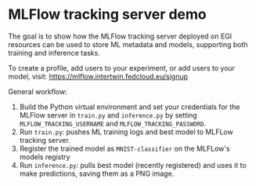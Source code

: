 # MLFlow tracking server demo

The goal is to show how the MLFlow tracking server deployed on EGI resources can be used to store ML metadata and models, supporting both training and inference tasks.

To create a profile, add users to your experiment, or add users to your model, visit: https://mlflow.intertwin.fedcloud.eu/signup

General workflow:

1. Build the Python virtual environment and set your credentials for the MLFlow server in `train.py` and `inference.py` by setting `MLFLOW_TRACKING_USERNAME` and `MLFLOW_TRACKING_PASSWORD`.
2. Run `train.py`: pushes ML training logs and best model to MLFLow tracking server. 
3. Register the trained model as `MNIST-classifier` on the MLFLow's models registry
4. Run `inference.py`: pulls best model (recently registered) and uses it to make predictions, saving them as a PNG image.
